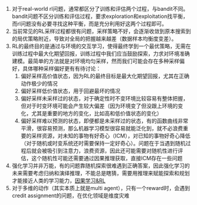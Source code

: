 1. 对于real-world rl问题，通常都区分了训练和评估两个过程，与bandit不同。bandit问题不区分训练和评估过程，要求exploration和exploitation找平衡，而rl问题没有必要寻找这种平衡，而是充分利用好这两个过程即可。
2. 当前常见的RL采样过程都很有问题，采样策略不好，会逐渐收敛到原本搜索到的局优策略附近，导致对全局的把握越来越差（数据样本均衡度变差）。
3. RL的最终目的是通过与环境的交互学习，使得最终学到一个最优策略，无需在训练过程中最大化期望回报，训练过程中我们应当鼓励探索，力求对环境准确建模。最简单的方法就是对环境均匀采样，然而我们可能会存在多种采样偏好，具体哪种采样偏好更有有待讨论：
   1. 偏好采样高价值状态，因为RL的最终目标是最大化期望回报，尤其在正确动作极少的情况
   2. 偏好采样低价值状态，用于回避最坏的情况
   3. 偏好采样未采样过的状态，对于确定性时不变环境比较容易有整体把握，但对于时变环境可能会产生较大偏差（因为环境变了但没跟上环境的变化，尤其是重要的地方的变化，比如高和低价值状态的变化）
   4. 偏好采样难以预测的状态，即便都是未采样过的状态，有的函数曲线非常平滑，很容易预测，那么机器学习模型很容易就能泛化到，就不必浪费重要的采样资源，对未知的事物有好奇心（ICM），对已知的事物好奇心降低（对于随机或时变系统还时需要保持一定好奇心）。问题在于当遇到随机过程后就会被吸引到注意力，浪费资源，因此还可能需要对随机性进行评估，这个随机性可能还需要通过因果推理获取，直接ICM存在一些问题
4. 强化学习并非万能，有的问题靠随机探索很难遇到正确答案，因此强化学习的未来需要考虑归纳和演绎推理，不能总是瞎猜，需要用推理来赋能探索和规划才能接近人类的学习能力，[因果学习&RL](https://zhuanlan.zhihu.com/p/372917922)
5. 对于多维的动作（其实本质上就是multi agent），只有一个reward时，会遇到credit assignment的问题，在优化领域是维度灾难
